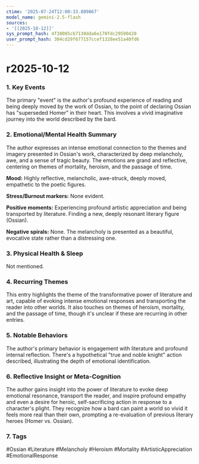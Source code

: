 ```yaml
---
ctime: '2025-07-24T12:00:33.809867'
model_name: gemini-2.5-flash
sources:
- '[[2025-10-12]]'
sys_prompt_hash: 4f38005cb7130dda6e170fdc29590420
user_prompt_hash: 304cd29f677157ccef1328ee51a40fd6
---
```

# r2025-10-12

### 1. Key Events
The primary "event" is the author's profound experience of reading and being deeply moved by the work of Ossian, to the point of declaring Ossian has "superseded Homer" in their heart. This involves a vivid imaginative journey into the world described by the bard.

### 2. Emotional/Mental Health Summary
The author expresses an intense emotional connection to the themes and imagery presented in Ossian's work, characterized by deep melancholy, awe, and a sense of tragic beauty. The emotions are grand and reflective, centering on themes of mortality, heroism, and the passage of time.

**Mood:** Highly reflective, melancholic, awe-struck, deeply moved, empathetic to the poetic figures.

**Stress/Burnout markers:** None evident.

**Positive moments:** Experiencing profound artistic appreciation and being transported by literature. Finding a new, deeply resonant literary figure (Ossian).

**Negative spirals:** None. The melancholy is presented as a beautiful, evocative state rather than a distressing one.

### 3. Physical Health & Sleep
Not mentioned.

### 4. Recurring Themes
This entry highlights the theme of the transformative power of literature and art, capable of evoking intense emotional responses and transporting the reader into other worlds. It also touches on themes of heroism, mortality, and the passage of time, though it's unclear if these are recurring in other entries.

### 5. Notable Behaviors
The author's primary behavior is engagement with literature and profound internal reflection. There's a hypothetical "true and noble knight" action described, illustrating the depth of emotional identification.

### 6. Reflective Insight or Meta-Cognition
The author gains insight into the power of literature to evoke deep emotional resonance, transport the reader, and inspire profound empathy and even a desire for heroic, self-sacrificing action in response to a character's plight. They recognize how a bard can paint a world so vivid it feels more real than their own, prompting a re-evaluation of previous literary heroes (Homer vs. Ossian).

### 7. Tags
#Ossian #Literature #Melancholy #Heroism #Mortality #ArtisticAppreciation #EmotionalResponse